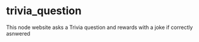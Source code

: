 # trivia_question
This node website asks a Trivia question and rewards with a joke if correctly asnwered
